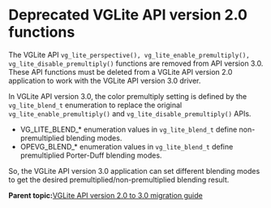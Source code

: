 # Deprecated VGLite API version 2.0 functions

The VGLite API `vg_lite_perspective(), vg_lite_enable_premultiply(), vg_lite_disable_premultiply()` functions are removed from API version 3.0. These API functions must be deleted from a VGLite API version 2.0 application to work with the VGLite API version 3.0 driver.

In VGLite API version 3.0, the color premultiply setting is defined by the `vg_lite_blend_t` enumeration to replace the original `vg_lite_enable_premultiply()` and `vg_lite_disable_premultiply()` APIs.

-   VG\_LITE\_BLEND\_\* enumeration values in `vg_lite_blend_t` define non-premultiplied blending modes.
-   OPEVG\_BLEND\_\* enumeration values in `vg_lite_blend_t` define premultiplied Porter-Duff blending modes.

So, the VGLite API version 3.0 application can set different blending modes to get the desired premultiplied/non-premultiplied blending result.

**Parent topic:**[VGLite API version 2.0 to 3.0 migration guide](../topics/vglite_api_version_20_to_30_migration_guide.md)

